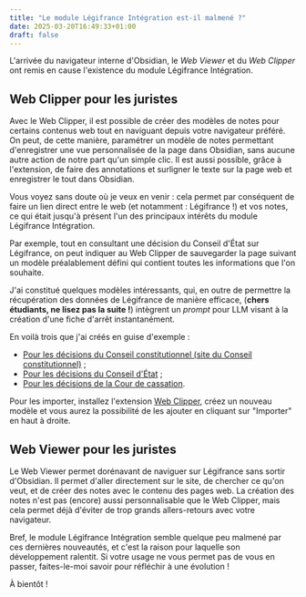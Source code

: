 ```yaml
---
title: "Le module Légifrance Intégration est-il malmené ?"  
date: 2025-03-20T16:49:33+01:00  
draft: false  
---
```


L'arrivée du navigateur interne d'Obsidian, le *Web Viewer* et du *Web Clipper* ont remis en cause l'existence du module Légifrance Intégration.

## Web Clipper pour les juristes

Avec le Web Clipper, il est possible de créer des modèles de notes pour certains contenus web tout en naviguant depuis votre navigateur préféré. On peut, de cette manière, paramétrer un modèle de notes permettant d'enregistrer une vue personnalisée de la page dans Obsidian, sans aucune autre action de notre part qu'un simple clic. Il est aussi possible, grâce à l'extension, de faire des annotations et surligner le texte sur la page web et enregistrer le tout dans Obsidian.

Vous voyez sans doute où je veux en venir : cela permet par conséquent de faire un lien direct entre le web (et notamment : Légifrance !) et vos notes, ce qui était jusqu'à présent l'un des principaux intérêts du module Légifrance Intégration.

Par exemple, tout en consultant une décision du Conseil d'État sur Légifrance, on peut indiquer au Web Clipper de sauvegarder la page suivant un modèle préalablement défini qui contient toutes les informations que l'on souhaite.

J'ai constitué quelques modèles intéressants, qui, en outre de permettre la récupération des données de Légifrance de manière efficace, (**chers étudiants, ne lisez pas la suite !**) intègrent un *prompt* pour LLM visant à la création d'une fiche d'arrêt instantanément.

En voilà trois que j'ai créés en guise d'exemple :
- [Pour les décisions du Conseil constitutionnel (site du Conseil constitutionnel)](https://carnetdethese.amimms.fr/static-files/files/d%C3%A9cision-conseil-constitutionnel-(site-du-conseil)-clipper.json) ;
- [Pour les décisions du Conseil d'État](https://carnetdethese.amimms.fr/static-files/files/décision-conseil-d'etat-clipper.json) ;
- [Pour les décisions de la Cour de cassation](https://carnetdethese.amimms.fr/static-files/files/décision-cour-de-cassation-clipper.json).


Pour les importer, installez l'extension [Web Clipper](https://help.obsidian.md/web-clipper), créez un nouveau modèle et vous aurez la possibilité de les ajouter en cliquant sur "Importer" en haut à droite.

## Web Viewer pour les juristes

Le Web Viewer permet dorénavant de naviguer sur Légifrance sans sortir d'Obsidian. Il permet d'aller directement sur le site, de chercher ce qu'on veut, et de créer des notes avec le contenu des pages web. La création des notes n'est pas (encore) aussi personnalisable que le Web Clipper, mais cela permet déjà d'éviter de trop grands allers-retours avec votre navigateur.

Bref, le module Légifrance Intégration semble quelque peu malmené par ces dernières nouveautés, et c'est la raison pour laquelle son développement ralentit. Si votre usage ne vous permet pas de vous en passer, faites-le-moi savoir pour réfléchir à une évolution !

À bientôt !

